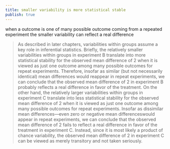 ```yaml
---
title: smaller variability is more statistical stable
publish: true
---
```

when a outcome is one of many possible outcome coming from a repeated experiment the smaller variability can reflect a real difference 

>As described in later chapters, variabilities within groups assume a key role in inferential statistics. Briefly, the relatively smaller variabilities within groups in experiment B translate into more statistical stability for the observed mean difference of 2 when it is viewed as just one outcome among many possible outcomes for repeat experiments. Therefore, insofar as similar (but not necessarily identical) mean differences would reappear in repeat experiments, we can conclude that the observed mean difference of 2 in experiment B probably reflects a real difference in favor of the treatment. On the other hand, the relatively larger variabilities within groups in experiment C translate into less statistical stability for the observed mean difference of 2 when it is viewed as just one outcome among many possible outcomes for repeat experiments. Insofar as dissimilar mean differences—even zero or negative mean differenceswould appear in repeat experiments, we can conclude that the observed mean difference of 2 fails to reflect a real difference in favor of the treatment in experiment C. Instead, since it is most likely a product of chance variability, the observed mean difference of 2 in experiment C can be viewed as merely transitory and not taken seriously.



